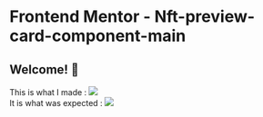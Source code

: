 # Frontend Mentor - Nft-preview-card-component-main

## Welcome! 👋
This is what I made :
<img src="https://github.com/FrontendMentorRepo/nft-preview-card-component-main/nft-preview-card-component-main/blob/main/result.png"/>
<Br/>
It is what was expected :
<img src="https://github.com/FrontendMentorRepo/nft-preview-card-component-main/nft-preview-card-component-main/blob/main/design/design/desktop-preview.jpg"/>
